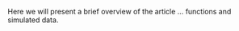 
<!-- README.md is generated from README.Rmd. Please edit that file -->

Here we will present a brief overview of the article … functions and
simulated data.
